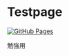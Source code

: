 # Testpage
[![GitHub Pages](https://img.shields.io/static/v1?label=GitHub+Pages&message=+&color=brightgreen&logo=github)](https://ac2-k.github.io/Testpage/)

勉強用
